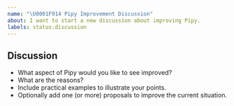```yaml
---
name: "\U0001F914 Pipy Improvement Discussion"
about: I want to start a new discussion about improving Pipy.
labels: status:discussion
---
```


## Discussion

- What aspect of Pipy would you like to see improved?
- What are the reasons?
- Include practical examples to illustrate your points.
- Optionally add one (or more) proposals to improve the current situation.
